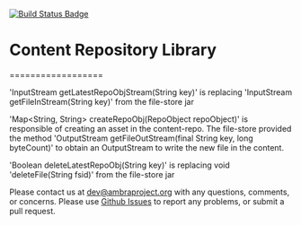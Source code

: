 [![Build Status Badge]][Build Status]

# Content Repository Library
==================

'InputStream getLatestRepoObjStream(String key)' is replacing 'InputStream getFileInStream(String key)' from the file-store jar

'Map<String, String> createRepoObj(RepoObject repoObject)' is responsible of creating an asset in the content-repo.
The file-store provided the method 'OutputStream getFileOutStream(final String key, long byteCount)' to obtain an OutputStream to write
the new file in the content.

'Boolean deleteLatestRepoObj(String key)'  is replacing void 'deleteFile(String fsid)' from the file-store jar

Please contact us at dev@ambraproject.org with any questions, comments, or concerns.
Please use [Github Issues](https://github.com/PLOS/ambraproject/issues) to report any problems, or submit a pull request.

[Build Status]: https://teamcity.plos.org/teamcity/viewType.html?buildTypeId=ContentRepoClientLibrary
[Build Status Badge]: https://teamcity.plos.org/teamcity/app/rest/builds/buildType:(id:ContentRepoClientLibrary)/statusIcon.svg
